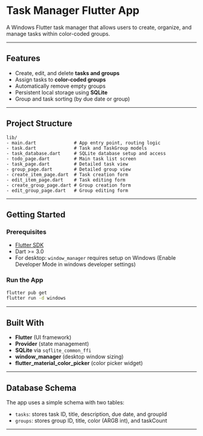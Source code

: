 
# Task Manager Flutter App

A Windows Flutter task manager that allows users to create, organize, and manage tasks within color-coded groups. 

---

## Features

-  Create, edit, and delete **tasks and groups**
-  Assign tasks to **color-coded groups**
-  Automatically remove empty groups
-  Persistent local storage using **SQLite**
-  Group and task sorting (by due date or group)

---

## Project Structure

```
lib/
- main.dart              # App entry point, routing logic 
- task.dart              # Task and TaskGroup models
- task_database.dart     # SQLite database setup and access
- todo_page.dart         # Main task list screen
- task_page.dart         # Detailed task view
- group_page.dart        # Detailed group view
- create_item_page.dart  # Task creation form
- edit_item_page.dart    # Task editing form
- create_group_page.dart # Group creation form
- edit_group_page.dart   # Group editing form
```

---

## Getting Started

### Prerequisites

- [Flutter SDK](https://flutter.dev/docs/get-started/install)
- Dart >= 3.0
- For desktop: `window_manager` requires setup on Windows (Enable Developer Mode in windows developer settings)

###  Run the App

```bash
flutter pub get
flutter run -d windows 
```

---

## Built With

- **Flutter** (UI framework)
- **Provider** (state management)
- **SQLite** via `sqflite_common_ffi`
- **window_manager** (desktop window sizing)
- **flutter_material_color_picker** (color picker widget)

---

## Database Schema

The app uses a simple schema with two tables:

- `tasks`: stores task ID, title, description, due date, and groupId
- `groups`: stores group ID, title, color (ARGB int), and taskCount

---

